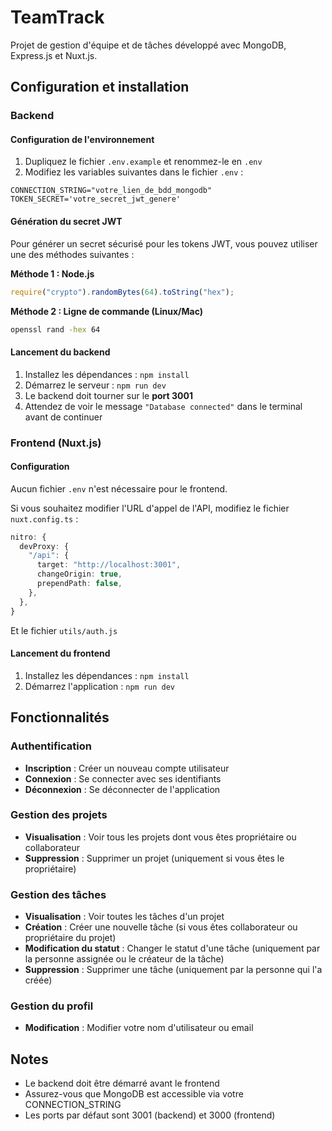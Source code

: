 # TeamTrack

Projet de gestion d'équipe et de tâches développé avec MongoDB, Express.js et Nuxt.js.

## Configuration et installation

### Backend

#### Configuration de l'environnement

1. Dupliquez le fichier `.env.example` et renommez-le en `.env`
2. Modifiez les variables suivantes dans le fichier `.env` :

```env
CONNECTION_STRING="votre_lien_de_bdd_mongodb"
TOKEN_SECRET='votre_secret_jwt_genere'
```

#### Génération du secret JWT

Pour générer un secret sécurisé pour les tokens JWT, vous pouvez utiliser une des méthodes suivantes :

**Méthode 1 : Node.js**

```javascript
require("crypto").randomBytes(64).toString("hex");
```

**Méthode 2 : Ligne de commande (Linux/Mac)**

```bash
openssl rand -hex 64
```

#### Lancement du backend

1. Installez les dépendances : `npm install`
2. Démarrez le serveur : `npm run dev`
3. Le backend doit tourner sur le **port 3001**
4. Attendez de voir le message `"Database connected"` dans le terminal avant de continuer

### Frontend (Nuxt.js)

#### Configuration

Aucun fichier `.env` n'est nécessaire pour le frontend.

Si vous souhaitez modifier l'URL d'appel de l'API, modifiez le fichier `nuxt.config.ts` :

```typescript
nitro: {
  devProxy: {
    "/api": {
      target: "http://localhost:3001",
      changeOrigin: true,
      prependPath: false,
    },
  },
}
```

Et le fichier `utils/auth.js`

#### Lancement du frontend

1. Installez les dépendances : `npm install`
2. Démarrez l'application : `npm run dev`

## Fonctionnalités

### Authentification

- **Inscription** : Créer un nouveau compte utilisateur
- **Connexion** : Se connecter avec ses identifiants
- **Déconnexion** : Se déconnecter de l'application

### Gestion des projets

- **Visualisation** : Voir tous les projets dont vous êtes propriétaire ou collaborateur
- **Suppression** : Supprimer un projet (uniquement si vous êtes le propriétaire)

### Gestion des tâches

- **Visualisation** : Voir toutes les tâches d'un projet
- **Création** : Créer une nouvelle tâche (si vous êtes collaborateur ou propriétaire du projet)
- **Modification du statut** : Changer le statut d'une tâche (uniquement par la personne assignée ou le créateur de la tâche)
- **Suppression** : Supprimer une tâche (uniquement par la personne qui l'a créée)

### Gestion du profil

- **Modification** : Modifier votre nom d'utilisateur ou email

## Notes

- Le backend doit être démarré avant le frontend
- Assurez-vous que MongoDB est accessible via votre CONNECTION_STRING
- Les ports par défaut sont 3001 (backend) et 3000 (frontend)
